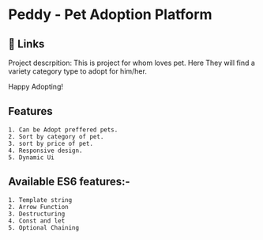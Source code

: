 # Peddy - Pet Adoption Platform

## 🔗 Links



Project descrpition: This is project for whom loves pet. Here They will find a variety category type to adopt for him/her. 

Happy Adopting!

## Features

    1. Can be Adopt preffered pets.
    2. Sort by category of pet.
    3. sort by price of pet.
    4. Responsive design.
    5. Dynamic Ui


## Available ES6 features:-

    1. Template string
    2. Arrow Function
    3. Destructuring
    4. Const and let
    5. Optional Chaining
